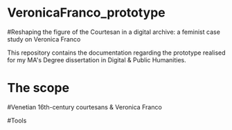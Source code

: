# VeronicaFranco_prototype

#Reshaping the figure of the Courtesan in a digital archive: a feminist case study on Veronica Franco

This repository contains the documentation regarding the prototype realised for my MA's Degree dissertation in Digital &amp; Public Humanities. 

# The scope






#Venetian 16th-century courtesans & Veronica Franco



#Tools

